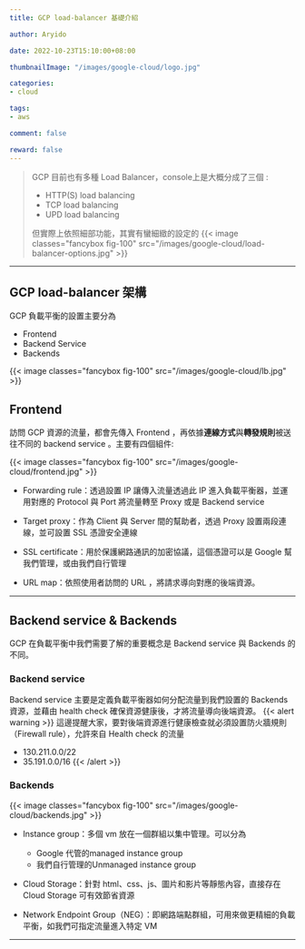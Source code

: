 ```yaml
---
title: GCP load-balancer 基礎介紹

author: Aryido

date: 2022-10-23T15:10:00+08:00

thumbnailImage: "/images/google-cloud/logo.jpg"

categories:
- cloud

tags:
- aws

comment: false

reward: false
---
```

<!--BODY-->
> GCP 目前也有多種 Load Balancer，console上是大概分成了三個 :
> - HTTP(S) load balancing
> - TCP load balancing
> - UPD load balancing
>
> 但實際上依照細部功能，其實有蠻細緻的設定的
> {{< image classes="fancybox fig-100" src="/images/google-cloud/load-balancer-options.jpg" >}}
<!--more-->

---

## GCP load-balancer 架構
GCP 負載平衡的設置主要分為
- Frontend
- Backend Service
- Backends

{{< image classes="fancybox fig-100" src="/images/google-cloud/lb.jpg" >}}

## Frontend
訪問 GCP 資源的流量，都會先傳入 Frontend ，再依據**連線方式**與**轉發規則**被送往不同的 backend service 。主要有四個組件:

{{< image classes="fancybox fig-100" src="/images/google-cloud/frontend.jpg" >}}

- Forwarding rule：透過設置 IP 讓傳入流量透過此 IP 進入負載平衡器，並運用對應的 Protocol 與 Port 將流量轉至 Proxy 或是 Backend service

- Target proxy：作為 Client 與 Server 間的幫助者，透過 Proxy 設置兩段連線，並可設置 SSL 憑證安全連線

- SSL certificate：用於保護網路通訊的加密協議，這個憑證可以是 Google 幫我們管理，或由我們自行管理

- URL map：依照使用者訪問的 URL ，將請求導向對應的後端資源。

---

## Backend service & Backends
GCP 在負載平衡中我們需要了解的重要概念是 Backend service 與 Backends 的不同。

### Backend service
Backend service 主要是定義負載平衡器如何分配流量到我們設置的 Backends 資源，並藉由 health check 確保資源健康後，才將流量導向後端資源。
{{< alert warning >}}
這邊提醒大家，要對後端資源進行健康檢查就必須設置防火牆規則（Firewall rule），允許來自 Health check 的流量

- 130.211.0.0/22
- 35.191.0.0/16
{{< /alert >}}

### Backends

{{< image classes="fancybox fig-100" src="/images/google-cloud/backends.jpg" >}}

- Instance group：多個 vm 放在一個群組以集中管理。可以分為
  - Google 代管的managed instance group
  - 我們自行管理的Unmanaged instance group

- Cloud Storage：針對 html、css、js、圖片和影片等靜態內容，直接存在 Cloud Storage 可有效節省資源

- Network Endpoint Group（NEG）：即網路端點群組，可用來做更精細的負載平衡，如我們可指定流量進入特定 VM

---